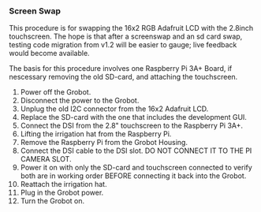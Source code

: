### Screen Swap
This procedure is for swapping the 16x2 RGB Adafruit LCD with the 2.8inch touchscreen. The hope is that after a screenswap and an sd card swap, testing code migration from v1.2 will be easier to gauge; live feedback would become available.

The basis for this procedure involves one Raspberry Pi 3A+ Board, if nescessary removing the old SD-card, and attaching the touchscreen.

1. Power off the Grobot.
2. Disconnect the power to the Grobot.
3. Unplug the old I2C connector from the 16x2 Adafruit LCD.
4. Replace the SD-card with the one that includes the development GUI.
5. Connect the DSI from the 2.8" touchscreen to the Raspberry Pi 3A+.
6. Lifting the irrigation hat from the Raspberry Pi.
7. Remove the Raspberry Pi from the Grobot Housing.
8. Connect the DSI cable to the DSI slot. DO NOT CONNECT IT TO THE PI CAMERA SLOT.
9. Power it on with only the SD-card and touchscreen connected to verify both are in working order BEFORE connecting it back into the Grobot.
10. Reattach the irrigation hat.
11. Plug in the Grobot power.
12. Turn the Grobot on.